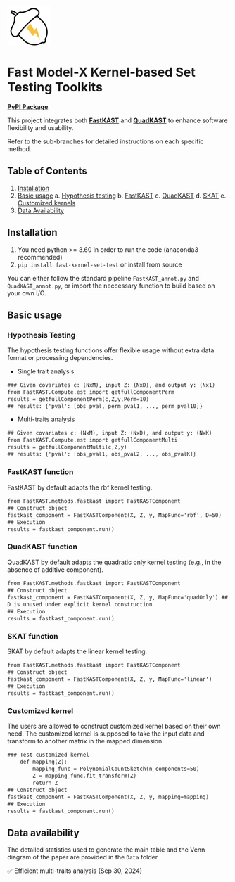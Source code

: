 <img src="FastKAST.png" alt="icon" width="100"/>

# **Fast Model-X Kernel-based Set Testing Toolkits**
[**PyPI Package**](https://pypi.org/project/fast-kernel-set-test)

This project integrates both [**FastKAST**](https://www.nature.com/articles/s41467-023-40346-2) and [**QuadKAST**](https://genome.cshlp.org/content/early/2024/08/29/gr.279140.124) to enhance software flexibility and usability. 

Refer to the sub-branches for detailed instructions on each specific method.

##  **Table of Contents**
1. [Installation](#Installation) 
2. [Basic usage](#Basic_usage) 
    a. [Hypothesis testing](#hypertest)
    b. [FastKAST](#FastKAST)
    c. [QuadKAST](#QuadKAST)
    d. [SKAT](#SKAT)
    e. [Customized kernels](#custom)
3. [Data Availability](#data-availability)


## Installation <a name="Installation"></a>
1. You need python >= 3.60 in order to run the code (anaconda3 recommended)
2. `pip install fast-kernel-set-test` or install from source

You can either follow the standard pipeline `FastKAST_annot.py` and `QuadKAST_annot.py`, or import the neccessary function to build based on your own I/O.

## Basic usage <a name="Basic_usage"></a>

### Hypothesis Testing <a name="hypertest"></a>
The hypothesis testing functions offer flexible usage without extra data format or processing dependencies. 

* Single trait analysis
```
### Given covariates c: (NxM), input Z: (NxD), and output y: (Nx1)
from FastKAST.Compute.est import getfullComponentPerm
results = getfullComponentPerm(c,Z,y,Perm=10)
## results: {'pval': [obs_pval, perm_pval1, ..., perm_pval10]}     
```

* Multi-traits analysis
```
## Given covariates c: (NxM), input Z: (NxD), and output y: (NxK)
from FastKAST.Compute.est import getfullComponentMulti
results = getfullComponentMulti(c,Z,y)
## results: {'pval': [obs_pval1, obs_pval2, ..., obs_pvalK]}     
```


### FastKAST function <a name="FastKAST"></a>
FastKAST by default adapts the rbf kernel testing.

```
from FastKAST.methods.fastkast import FastKASTComponent
## Construct object
fastkast_component = FastKASTComponent(X, Z, y, MapFunc='rbf', D=50)
## Execution
results = fastkast_component.run()
```


### QuadKAST function <a name="QuadKAST"></a>
QuadKAST by default adapts the quadratic only kernel testing (e.g., in the absence of additive component).

```
from FastKAST.methods.fastkast import FastKASTComponent
## Construct object
fastkast_component = FastKASTComponent(X, Z, y, MapFunc='quadOnly') ## D is unused under explicit kernel construction
## Execution
results = fastkast_component.run()
```


### SKAT function <a name="SKAT"></a>
SKAT by default adapts the linear kernel testing. 

```
from FastKAST.methods.fastkast import FastKASTComponent
## Construct object
fastkast_component = FastKASTComponent(X, Z, y, MapFunc='linear') 
## Execution
results = fastkast_component.run()
```

### Customized kernel <a name="custom"></a>
The users are allowed to construct customized kernel based on their own need. The customized kernel is supposed to take the input data and transform to another matrix in the mapped dimension. 

```
### Test customized kernel
    def mapping(Z):
        mapping_func = PolynomialCountSketch(n_components=50)
        Z = mapping_func.fit_transform(Z)
        return Z
## Construct object
fastkast_component = FastKASTComponent(X, Z, y, mapping=mapping)
## Execution
results = fastkast_component.run()
```

## Data availability<a name="data-availability"></a>
The detailed statistics used to generate the main table and the Venn diagram of the paper are provided in the `Data` folder

✅ Efficient multi-traits analysis (Sep 30, 2024)
